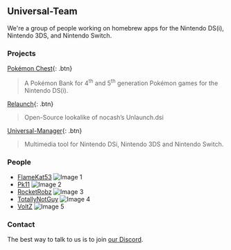 ## Universal-Team

We're a group of people working on homebrew apps for the Nintendo DS(i), Nintendo 3DS, and Nintendo Switch.

### Projects

[Pokémon Chest](pkmn-chest){: .btn}

> A Pokémon Bank for 4<sup>th</sup> and 5<sup>th</sup> generation Pokémon games for the Nintendo DS(i).

[Relaunch](relaunch){: .btn}

> Open-Source lookalike of nocash’s Unlaunch.dsi

[Universal-Manager](universal-manager){: .btn}

> Multimedia tool for Nintendo DSi, Nintendo 3DS and Nintendo Switch.

### People
- [FlameKat53](https://github.com/FlameKat53)
![Image 1](https://github.com/Universal-Team/Universal-Manager/blob/master/3ds/assets/gfx/credits/flame.png)
- [Pk11](https://github.com/Epicpkmn11/)
![Image 2](https://github.com/Universal-Team/Universal-Manager/blob/master/3ds/assets/gfx/credits/pk11.png)
- [RocketRobz](https://github.com/RocketRobz)
![Image 3](https://github.com/Universal-Team/Universal-Manager/blob/master/3ds/assets/gfx/credits/rocketRobz.png)
- [TotallyNotGuy](https://github.com/TotallyNotGuy)
![Image 4](https://github.com/Universal-Team/Universal-Manager/blob/master/3ds/assets/gfx/credits/totallyNotGuy.png)
- [VoltZ](https://github.com/SuperSaiyajinVoltZ)
![Image 5](https://github.com/Universal-Team/Universal-Manager/blob/master/3ds/assets/gfx/credits/voltZ.png)

### Contact
The best way to talk to us is to join [our Discord](https://discord.gg/KDJCfGF).
